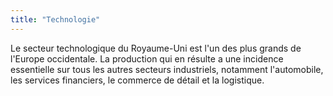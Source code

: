 ```yaml
---
title: "Technologie"
---
```


Le secteur technologique du Royaume-Uni est l'un des plus grands de l'Europe occidentale. La production qui en résulte a une incidence essentielle sur tous les autres secteurs industriels, notamment l'automobile, les services financiers, le commerce de détail et la logistique.
